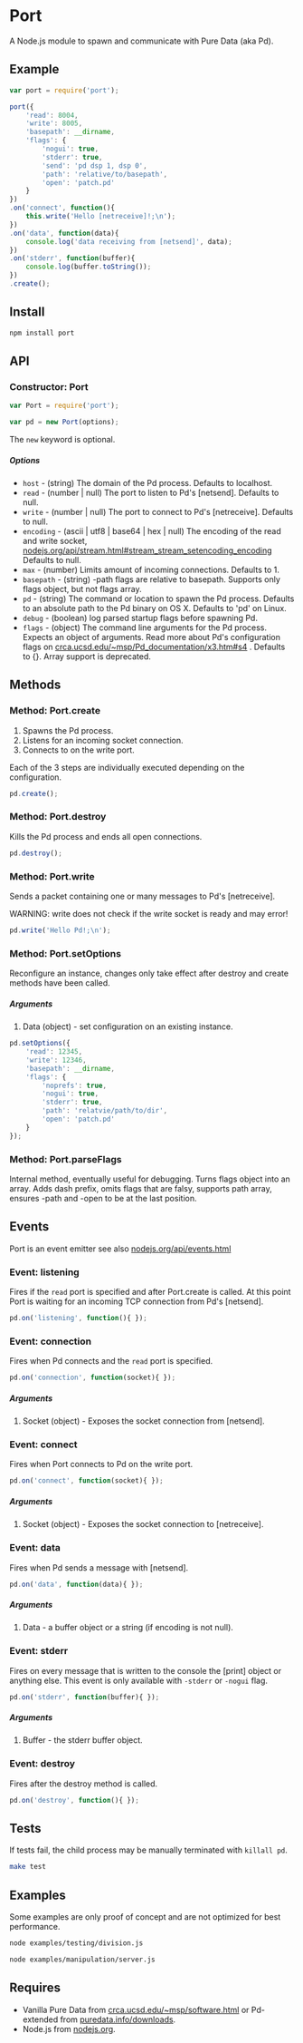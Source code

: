 # Port

A Node.js module to spawn and communicate with Pure Data (aka Pd).



Example
-------

```js
var port = require('port');

port({
	'read': 8004,
	'write': 8005,
	'basepath': __dirname,
	'flags': {
		'nogui': true,
		'stderr': true,
		'send': 'pd dsp 1, dsp 0',
		'path': 'relative/to/basepath',
		'open': 'patch.pd'
	}
})
.on('connect', function(){
	this.write('Hello [netreceive]!;\n');
})
.on('data', function(data){
	console.log('data receiving from [netsend]', data);
})
.on('stderr', function(buffer){
	console.log(buffer.toString());
})
.create();
```



Install
-------

```bash
npm install port
```



API
---

### Constructor: Port

```js
var Port = require('port');

var pd = new Port(options);
```

The `new` keyword is optional.



##### Options

  - `host` - (string) The domain of the Pd process. Defaults to localhost.
  - `read` - (number | null) The port to listen to Pd's [netsend]. 
  Defaults to null.
  - `write` - (number | null) The port to connect to Pd's [netreceive]. 
  Defaults to null.
  - `encoding` - (ascii | utf8 | base64 | hex | null)
  The encoding of the read and write socket, 
  [nodejs.org/api/stream.html#stream_stream_setencoding_encoding](http://nodejs.org/api/stream.html#stream_stream_setencoding_encoding)
  Defaults to null.
  - `max` - (number) Limits amount of incoming connections. Defaults to 1.
  - `basepath` - (string) -path flags are relative to basepath. Supports only flags object, but not flags array.
  - `pd` - (string) The command or location to spawn the Pd process. 
  Defaults to an absolute path to the Pd binary on OS X.
  Defaults to 'pd' on Linux.
  - `debug` - (boolean) log parsed startup flags before spawning Pd.
  - `flags` - (object) The command line arguments for the Pd process. 
  Expects an object of arguments. Read more about Pd's configuration flags on 
  [crca.ucsd.edu/~msp/Pd_documentation/x3.htm#s4](http://crca.ucsd.edu/~msp/Pd_documentation/x3.htm#s4) . 
  Defaults to {}. Array support is deprecated.



Methods
-------


### Method: Port.create

1. Spawns the Pd process.
2. Listens for an incoming socket connection.
3. Connects to on the write port.

Each of the 3 steps are individually executed depending on the configuration.

```js
pd.create();
```



### Method: Port.destroy

Kills the Pd process and ends all open connections. 

```js
pd.destroy();
```



### Method: Port.write

Sends a packet containing one or many messages to Pd's [netreceive].

WARNING: write does not check if the write socket is ready and may error!

```js
pd.write('Hello Pd!;\n');
```



### Method: Port.setOptions

Reconfigure an instance, changes only take effect after destroy and create methods have been called.


##### Arguments

1. Data (object) - set configuration on an existing instance.

```js
pd.setOptions({
	'read': 12345,
	'write': 12346,
	'basepath': __dirname,
	'flags': {
		'noprefs': true,
		'nogui': true,
		'stderr': true,
		'path': 'relatvie/path/to/dir',
		'open': 'patch.pd'
	}
});
```

### Method: Port.parseFlags

Internal method, eventually useful for debugging. Turns flags object into an array. Adds dash prefix, omits flags that are falsy, supports path array, ensures -path and -open to be at the last position.


Events
------

Port is an event emitter see also
[nodejs.org/api/events.html](http://nodejs.org/api/events.html)



### Event: listening

Fires if the `read` port is specified and after Port.create is called.
At this point Port is waiting for an incoming TCP connection from Pd's [netsend].

```js
pd.on('listening', function(){ });
```



### Event: connection

Fires when Pd connects and the `read` port is specified.

```js
pd.on('connection', function(socket){ });
```

##### Arguments

1. Socket (object) - Exposes the socket connection from [netsend].



### Event: connect

Fires when Port connects to Pd on the write port. 

```js
pd.on('connect', function(socket){ });
```

##### Arguments

1. Socket (object) - Exposes the socket connection to [netreceive].



### Event: data

Fires when Pd sends a message with [netsend]. 

```js
pd.on('data', function(data){ });
```

##### Arguments

1. Data - a buffer object or a string (if encoding is not null).



### Event: stderr

Fires on every message that is written to the console the [print] object 
or anything else. This event is only available with `-stderr` or `-nogui` flag.

```js
pd.on('stderr', function(buffer){ });
```

##### Arguments

1. Buffer - the stderr buffer object.



### Event: destroy

Fires after the destroy method is called. 

```js
pd.on('destroy', function(){ });
```



Tests
-----

If tests fail, the child process may be manually terminated with `killall pd`. 

```bash
make test
```



Examples
--------

Some examples are only proof of concept and are not optimized for best performance.

```bash
node examples/testing/division.js

node examples/manipulation/server.js
```



Requires
--------

  - Vanilla Pure Data from 
  [crca.ucsd.edu/~msp/software.html](http://crca.ucsd.edu/~msp/software.html)
  or Pd-extended from [puredata.info/downloads](http://puredata.info/downloads).
  - Node.js from [nodejs.org](http://nodejs.org/).
